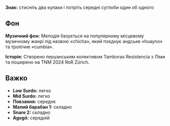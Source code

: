 **Знак:** стисніть два кулаки і потріть середні суглоби один об одного

## Фон

**Музичний фон:** Мелодія базується на популярному місцевому музичному жанрі під
назвою «chicha», який поєднує андське «huayno» та тропічне «cumbia».

**Історія:** Створено перуанським колективом Tamboras Resistencia з Ліми та
поширено на TNM 2024 RoR Zürich.

## Важко

* **Low Surdo:** легко
* **Mid Surdo:** легко
* **Повзання:** середнє
* **Малий барабан 1:** складно
* **Snare 2:** складно
* **Agogô:** середній
